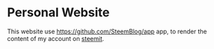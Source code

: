 # Personal Website

This website use https://github.com/SteemBlog/app app, to render the content of my account on [steemit](https://steemit.com/@augustol).
